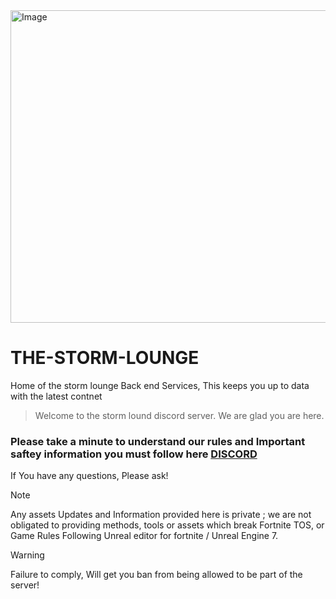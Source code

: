 <img width="1500" height="500" alt="Image" src="https://github.com/user-attachments/assets/90efd489-b369-4c87-9e8c-05899fc08096" />

# THE-STORM-LOUNGE
Home of the storm lounge Back end Services, This keeps you up to data with the latest contnet



> Welcome to the storm lound discord server. We are glad you are here.
### Please take a minute to understand our rules and Important saftey information you must follow here [DISCORD](https://discord.com/invite/ttmR5R6EHB)
If You have any questions, Please ask!

> [!NOTE]
> Any assets Updates and Information provided here is private ; we are not obligated to providing methods, tools or assets which break Fortnite TOS, or Game Rules Following Unreal editor for fortnite / Unreal Engine 7. 

>[!WARNING]
> Failure to comply, Will get you ban from being allowed to be part of the server!
